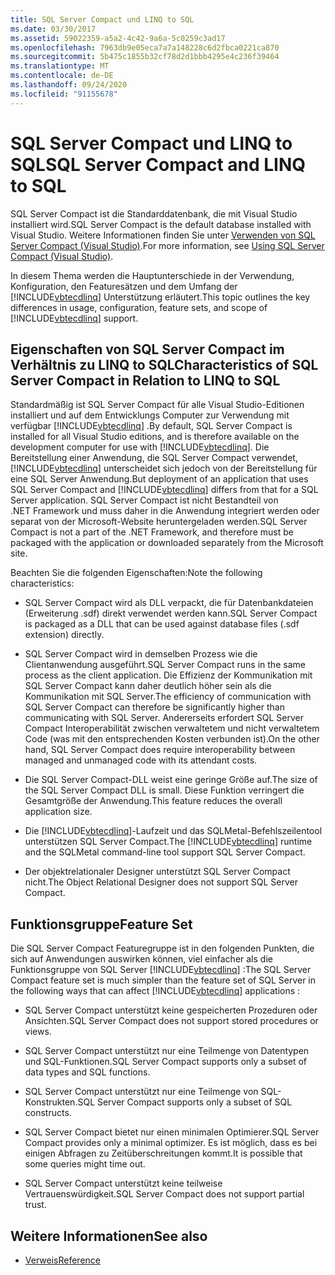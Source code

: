 ```yaml
---
title: SQL Server Compact und LINQ to SQL
ms.date: 03/30/2017
ms.assetid: 59022359-a5a2-4c42-9a6a-5c0259c3ad17
ms.openlocfilehash: 7963db9e05eca7a7a148228c6d2fbca0221ca870
ms.sourcegitcommit: 5b475c1855b32cf78d2d1bbb4295e4c236f39464
ms.translationtype: MT
ms.contentlocale: de-DE
ms.lasthandoff: 09/24/2020
ms.locfileid: "91155678"
---
```

# <a name="sql-server-compact-and-linq-to-sql"></a><span data-ttu-id="f4a67-102">SQL Server Compact und LINQ to SQL</span><span class="sxs-lookup"><span data-stu-id="f4a67-102">SQL Server Compact and LINQ to SQL</span></span>

<span data-ttu-id="f4a67-103">SQL Server Compact ist die Standarddatenbank, die mit Visual Studio installiert wird.</span><span class="sxs-lookup"><span data-stu-id="f4a67-103">SQL Server Compact is the default database installed with Visual Studio.</span></span> <span data-ttu-id="f4a67-104">Weitere Informationen finden Sie unter [Verwenden von SQL Server Compact (Visual Studio)](/previous-versions/visualstudio/visual-studio-2012/aa983321(v=vs.110)).</span><span class="sxs-lookup"><span data-stu-id="f4a67-104">For more information, see [Using SQL Server Compact (Visual Studio)](/previous-versions/visualstudio/visual-studio-2012/aa983321(v=vs.110)).</span></span>  
  
 <span data-ttu-id="f4a67-105">In diesem Thema werden die Hauptunterschiede in der Verwendung, Konfiguration, den Featuresätzen und dem Umfang der [!INCLUDE[vbtecdlinq](../../../../../../includes/vbtecdlinq-md.md)] Unterstützung erläutert.</span><span class="sxs-lookup"><span data-stu-id="f4a67-105">This topic outlines the key differences in usage, configuration, feature sets, and scope of [!INCLUDE[vbtecdlinq](../../../../../../includes/vbtecdlinq-md.md)] support.</span></span>  
  
## <a name="characteristics-of-sql-server-compact-in-relation-to-linq-to-sql"></a><span data-ttu-id="f4a67-106">Eigenschaften von SQL Server Compact im Verhältnis zu LINQ to SQL</span><span class="sxs-lookup"><span data-stu-id="f4a67-106">Characteristics of SQL Server Compact in Relation to LINQ to SQL</span></span>  

 <span data-ttu-id="f4a67-107">Standardmäßig ist SQL Server Compact für alle Visual Studio-Editionen installiert und auf dem Entwicklungs Computer zur Verwendung mit verfügbar [!INCLUDE[vbtecdlinq](../../../../../../includes/vbtecdlinq-md.md)] .</span><span class="sxs-lookup"><span data-stu-id="f4a67-107">By default, SQL Server Compact is installed for all Visual Studio editions, and is therefore available on the development computer for use with [!INCLUDE[vbtecdlinq](../../../../../../includes/vbtecdlinq-md.md)].</span></span> <span data-ttu-id="f4a67-108">Die Bereitstellung einer Anwendung, die SQL Server Compact verwendet, [!INCLUDE[vbtecdlinq](../../../../../../includes/vbtecdlinq-md.md)] unterscheidet sich jedoch von der Bereitstellung für eine SQL Server Anwendung.</span><span class="sxs-lookup"><span data-stu-id="f4a67-108">But deployment of an application that uses SQL Server Compact and [!INCLUDE[vbtecdlinq](../../../../../../includes/vbtecdlinq-md.md)] differs from that for a SQL Server application.</span></span> <span data-ttu-id="f4a67-109">SQL Server Compact ist nicht Bestandteil von .NET Framework und muss daher in die Anwendung integriert werden oder separat von der Microsoft-Website heruntergeladen werden.</span><span class="sxs-lookup"><span data-stu-id="f4a67-109">SQL Server Compact is not a part of the .NET Framework, and therefore must be packaged with the application or downloaded separately from the Microsoft site.</span></span>  
  
 <span data-ttu-id="f4a67-110">Beachten Sie die folgenden Eigenschaften:</span><span class="sxs-lookup"><span data-stu-id="f4a67-110">Note the following characteristics:</span></span>  
  
- <span data-ttu-id="f4a67-111">SQL Server Compact wird als DLL verpackt, die für Datenbankdateien (Erweiterung .sdf) direkt verwendet werden kann.</span><span class="sxs-lookup"><span data-stu-id="f4a67-111">SQL Server Compact is packaged as a DLL that can be used against database files (.sdf extension) directly.</span></span>  
  
- <span data-ttu-id="f4a67-112">SQL Server Compact wird in demselben Prozess wie die Clientanwendung ausgeführt.</span><span class="sxs-lookup"><span data-stu-id="f4a67-112">SQL Server Compact runs in the same process as the client application.</span></span> <span data-ttu-id="f4a67-113">Die Effizienz der Kommunikation mit SQL Server Compact kann daher deutlich höher sein als die Kommunikation mit SQL Server.</span><span class="sxs-lookup"><span data-stu-id="f4a67-113">The efficiency of communication with SQL Server Compact can therefore be significantly higher than communicating with SQL Server.</span></span> <span data-ttu-id="f4a67-114">Andererseits erfordert SQL Server Compact Interoperabilität zwischen verwaltetem und nicht verwaltetem Code (was mit den entsprechenden Kosten verbunden ist).</span><span class="sxs-lookup"><span data-stu-id="f4a67-114">On the other hand, SQL Server Compact does require interoperability between managed and unmanaged code with its attendant costs.</span></span>  
  
- <span data-ttu-id="f4a67-115">Die SQL Server Compact-DLL weist eine geringe Größe auf.</span><span class="sxs-lookup"><span data-stu-id="f4a67-115">The size of the SQL Server Compact DLL is small.</span></span> <span data-ttu-id="f4a67-116">Diese Funktion verringert die Gesamtgröße der Anwendung.</span><span class="sxs-lookup"><span data-stu-id="f4a67-116">This feature reduces the overall application size.</span></span>  
  
- <span data-ttu-id="f4a67-117">Die [!INCLUDE[vbtecdlinq](../../../../../../includes/vbtecdlinq-md.md)]-Laufzeit und das SQLMetal-Befehlszeilentool unterstützen SQL Server Compact.</span><span class="sxs-lookup"><span data-stu-id="f4a67-117">The [!INCLUDE[vbtecdlinq](../../../../../../includes/vbtecdlinq-md.md)] runtime and the SQLMetal command-line tool support SQL Server Compact.</span></span>  
  
- <span data-ttu-id="f4a67-118">Der objektrelationaler Designer unterstützt SQL Server Compact nicht.</span><span class="sxs-lookup"><span data-stu-id="f4a67-118">The Object Relational Designer does not support SQL Server Compact.</span></span>  
  
## <a name="feature-set"></a><span data-ttu-id="f4a67-119">Funktionsgruppe</span><span class="sxs-lookup"><span data-stu-id="f4a67-119">Feature Set</span></span>  

 <span data-ttu-id="f4a67-120">Die SQL Server Compact Featuregruppe ist in den folgenden Punkten, die sich auf Anwendungen auswirken können, viel einfacher als die Funktionsgruppe von SQL Server [!INCLUDE[vbtecdlinq](../../../../../../includes/vbtecdlinq-md.md)] :</span><span class="sxs-lookup"><span data-stu-id="f4a67-120">The SQL Server Compact feature set is much simpler than the feature set of SQL Server in the following ways that can affect [!INCLUDE[vbtecdlinq](../../../../../../includes/vbtecdlinq-md.md)] applications :</span></span>  
  
- <span data-ttu-id="f4a67-121">SQL Server Compact unterstützt keine gespeicherten Prozeduren oder Ansichten.</span><span class="sxs-lookup"><span data-stu-id="f4a67-121">SQL Server Compact does not support stored procedures or views.</span></span>  
  
- <span data-ttu-id="f4a67-122">SQL Server Compact unterstützt nur eine Teilmenge von Datentypen und SQL-Funktionen.</span><span class="sxs-lookup"><span data-stu-id="f4a67-122">SQL Server Compact supports only a subset of data types and SQL functions.</span></span>  
  
- <span data-ttu-id="f4a67-123">SQL Server Compact unterstützt nur eine Teilmenge von SQL-Konstrukten.</span><span class="sxs-lookup"><span data-stu-id="f4a67-123">SQL Server Compact supports only a subset of SQL constructs.</span></span>  
  
- <span data-ttu-id="f4a67-124">SQL Server Compact bietet nur einen minimalen Optimierer.</span><span class="sxs-lookup"><span data-stu-id="f4a67-124">SQL Server Compact provides only a minimal optimizer.</span></span> <span data-ttu-id="f4a67-125">Es ist möglich, dass es bei einigen Abfragen zu Zeitüberschreitungen kommt.</span><span class="sxs-lookup"><span data-stu-id="f4a67-125">It is possible that some queries might time out.</span></span>  
  
- <span data-ttu-id="f4a67-126">SQL Server Compact unterstützt keine teilweise Vertrauenswürdigkeit.</span><span class="sxs-lookup"><span data-stu-id="f4a67-126">SQL Server Compact does not support partial trust.</span></span>  
  
## <a name="see-also"></a><span data-ttu-id="f4a67-127">Weitere Informationen</span><span class="sxs-lookup"><span data-stu-id="f4a67-127">See also</span></span>

- [<span data-ttu-id="f4a67-128">Verweis</span><span class="sxs-lookup"><span data-stu-id="f4a67-128">Reference</span></span>](reference.md)
